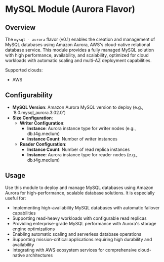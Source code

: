 # MySQL Module (Aurora Flavor)

## Overview

The `mysql - aurora` flavor (v0.1) enables the creation and management of MySQL databases using Amazon Aurora, AWS's cloud-native relational database service. This module provides a fully managed MySQL solution with high performance, availability, and scalability, optimized for cloud workloads with automatic scaling and multi-AZ deployment capabilities.

Supported clouds:
- AWS

## Configurability

- **MySQL Version**: Amazon Aurora MySQL version to deploy (e.g., '8.0.mysql_aurora.3.02.0')
- **Size Configuration**:
  - **Writer Configuration**:
    - **Instance**: Aurora instance type for writer nodes (e.g., db.t4g.medium)
    - **Instance Count**: Number of writer instances
  - **Reader Configuration**:
    - **Instance Count**: Number of read replica instances
    - **Instance**: Aurora instance type for reader nodes (e.g., db.t4g.medium)

## Usage

Use this module to deploy and manage MySQL databases using Amazon Aurora for high-performance, scalable database solutions. It is especially useful for:

- Implementing high-availability MySQL databases with automatic failover capabilities
- Supporting read-heavy workloads with configurable read replicas
- Providing enterprise-grade MySQL performance with Aurora's storage engine optimizations
- Enabling automatic scaling and serverless database operations
- Supporting mission-critical applications requiring high durability and availability
- Integrating with AWS ecosystem services for comprehensive cloud-native architectures
